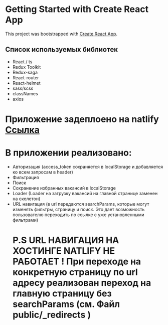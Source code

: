 # Getting Started with Create React App

This project was bootstrapped with [Create React App](https://github.com/facebook/create-react-app).

## Список используемых библиотек

- React / ts
- Redux Toolkit
- Redux-saga
- React-router
- React-helmet
- sass/scss
- classNames
- axios

# Приложение задеплоено на natlify [Ссылка](https://fantastic-tarsier-53c599.netlify.app/)

# В приложении реализовано:

- Авторизация (access_token сохраняется в localStorage и добавляется ко всем запросам в header)
- Фильтрация
- Поиск
- Сохранение избранных вакансий в localStorage
- Loader (Loader на загрузку вакансий на главной странице заменен на скелетон)
- URL навигация (в url передаются searchParams, которые могут изменять фильтры, страницу и поиск. Это дает возможность пользователю переходить по ссылке с уже установленными фильтрами)
  # P.S URL НАВИГАЦИЯ НА ХОСТИНГЕ NATLIFY НЕ РАБОТАЕТ ! При переходе на конкретную страницу по url адресу реализован переход на главную страницу без searchParams (см. Файл public/\_redirects )
